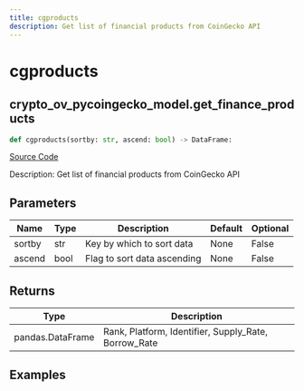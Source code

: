 ```yaml
---
title: cgproducts
description: Get list of financial products from CoinGecko API
---
```

# cgproducts

## crypto_ov_pycoingecko_model.get_finance_products

```python
def cgproducts(sortby: str, ascend: bool) -> DataFrame:
```
[Source Code](https://github.com/OpenBB-finance/OpenBBTerminal/tree/main/openbb_terminal/cryptocurrency/overview/pycoingecko_model.py#L285)

Description: Get list of financial products from CoinGecko API

## Parameters

| Name | Type | Description | Default | Optional |
| ---- | ---- | ----------- | ------- | -------- |
| sortby | str | Key by which to sort data | None | False |
| ascend | bool | Flag to sort data ascending | None | False |

## Returns

| Type | Description |
| ---- | ----------- |
| pandas.DataFrame | Rank,  Platform, Identifier, Supply_Rate, Borrow_Rate |

## Examples

